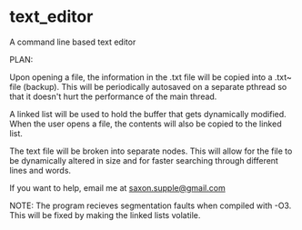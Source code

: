 # text_editor
A command line based text editor


PLAN:

Upon opening a file, the information in the .txt file will be copied into a .txt~ file (backup). This will be periodically autosaved on a separate pthread so that it doesn't hurt the performance of the main thread.

A linked list will be used to hold the buffer that gets dynamically modified. When the user opens a file, the contents will also be copied to the linked list.

The text file will be broken into separate nodes. This will allow for the file to be dynamically altered in size and for faster searching through different lines and words.

If you want to help, email me at saxon.supple@gmail.com


NOTE:
The program recieves segmentation faults when compiled with -O3. This will be fixed by making the linked lists volatile.
